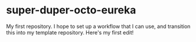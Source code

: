 # super-duper-octo-eureka
My first repository. I hope to set up a workflow that I can use, and transition this into my template repository.
Here's my first edit!
